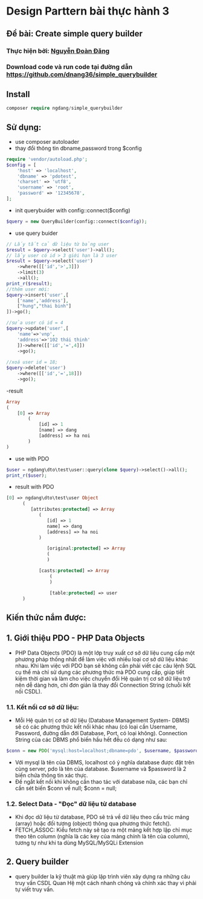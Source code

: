 # Design Parttern bài thực hành 3

## Đề bài: Create simple query builder

### Thực hiện bởi: [Nguyễn Đoàn Đăng](https://github.com/dnang36)

### Download code và run code tại đường dẫn https://github.com/dnang36/simple_querybuilder

## Install

```php
composer require ngdang/simple_querybuilder
```

## Sử dụng:
- use composer autoloader
- thay đổi thông tin dbname,password trong $config
````php
require 'vendor/autoload.php';
$config = [
    'host' => 'localhost',
    'dbname' => 'pdotest',
    'charset' => 'utf8',
    'username' => 'root',
    'password' => '12345678',
];
````
- init querybuider with config::connect($config)
```php
$query = new QueryBuilder(config::connect($config));
```
- use query buider
```php
// Lấy tất cả dữ liệu từ bảng user
$result = $query->select('user')->all();
// lấy user có id > 3 giới hạn là 3 user
$result = $query->select('user')
    ->where([['id','>',3]])
    ->limit(3)
    ->all();
print_r($result);
//thêm user mới:
$query->insert('user',[
    ['name','address'],
    ["hung","thai binh"]
])->go();

//sửa user có id = 4
$query->update('user',[
    'name'=>'vnp',
    'address'=>'102 thái thinh'
    ])->where([['id','=',4]])
    ->go();
    
//xoá user id = 18;
$query->delete('user')
    ->where([['id','=',18]])
    ->go();
```

-result 
````php
Array
(
    [0] => Array
        (
            [id] => 1
            [name] => dang
            [address] => ha noi
        )
)
````

- use with PDO
````php
$user = ngdang\dto\test\user::query(clone $query)->select()->all();
print_r($user);
````
- result with PDO
````php
[0] => ngdang\dto\test\user Object
      (
         [attributes:protected] => Array
            (
               [id] => 1
               name] => dang
               [address] => ha noi
            )

               [original:protected] => Array
               (
               )

            [casts:protected] => Array
                (
                )

                [table:protected] => user
      )
````

## Kiến thức nắm được:
## 1. Giới thiệu PDO - PHP Data Objects
- PHP Data Objects (PDO) là một lớp truy xuất cơ sở dữ liệu cung cấp một phương pháp thống nhất để làm việc với nhiều loại cơ sở dữ liệu khác nhau. Khi làm việc với PDO bạn sẽ không cần phải viết các câu lệnh SQL cụ thể mà chỉ sử dụng các phương thức mà PDO cung cấp, giúp tiết kiệm thời gian và làm cho việc chuyển đổi Hệ quản trị cơ sở dữ liệu trở nên dễ dàng hơn, chỉ đơn giản là thay đổi Connection String (chuỗi kết nối CSDL).
### 1.1. Kết nối cơ sở dữ liệu:
- Mỗi Hệ quản trị cơ sở dữ liệu (Database Management System- DBMS) sẽ có các phương thức kết nối khác nhau (có loại cần Username, Password, đường dẫn đới Database, Port, có loại không). Connection String của các DBMS phổ biến hầu hết đều có dạng như sau:
````php
$conn = new PDO('mysql:host=localhost;dbname=pdo', $username, $password);
````
- Với mysql là tên của DBMS, localhost có ý nghĩa database được đặt trên cùng server, pdo là tên của database. $username và $password là 2 biến chứa thông tin xác thực.
- Đế ngắt kết nối khi không cần thao tác với database nữa, các bạn chỉ cần sét biến $conn về null; $conn = null;
### 1.2. Select Data - "Đọc" dữ liệu từ database
- Khi đọc dữ liệu từ database, PDO sẽ trả về dữ liệu theo cấu trúc mảng (array) hoặc đối tượng (object) thông qua phương thức fetch().
- FETCH_ASSOC: Kiểu fetch này sẽ tạo ra một mảng kết hợp lập chỉ mục theo tên column (nghĩa là các key của mảng chính là tên của column), tương tự như khi ta dùng MySQL/MySQLi Extension

## 2. Query builder
- query builder la kỹ thuật mà giúp lập trình viên xây dựng ra những câu truy vấn CSDL Quan Hệ một cách nhanh chóng và chính xác thay vì phải tự viết truy vấn.